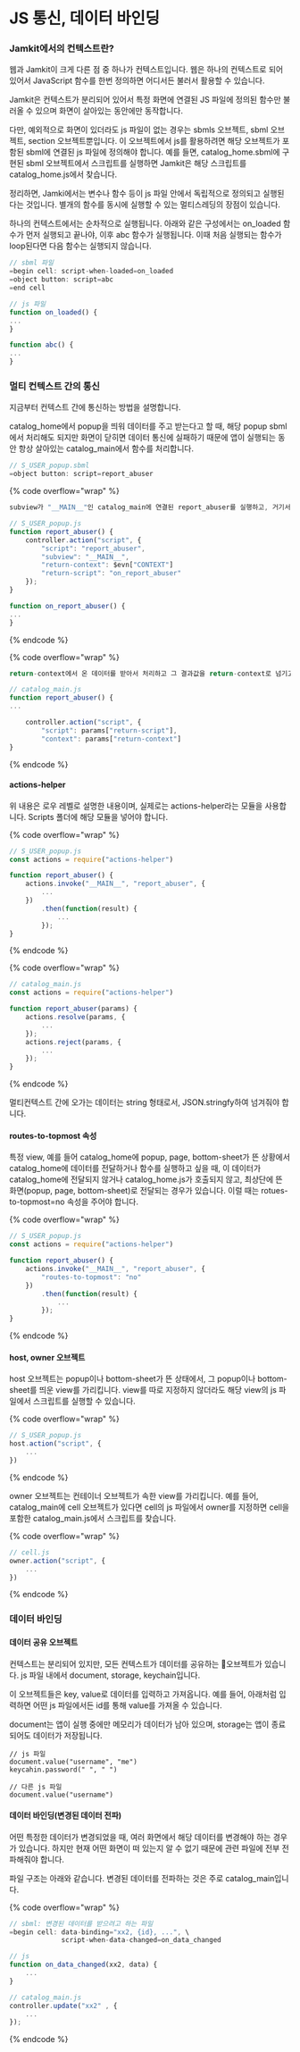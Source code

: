 # JS 통신, 데이터 바인딩

### Jamkit에서의 컨텍스트란?

웹과 Jamkit이 크게 다른 점 중 하나가 컨텍스트입니다. 웹은 하나의 컨텍스트로 되어 있어서 JavaScript 함수를 한번 정의하면 어디서든 불러서 활용할 수 있습니다.

Jamkit은 컨텍스트가 분리되어 있어서 특정 화면에 연결된 JS 파일에 정의된 함수만 불러올 수 있으며 화면이 살아있는 동안에만 동작합니다.

다만, 예외적으로 화면이 있더라도 js 파일이 없는 경우는 sbmls 오브젝트, sbml 오브젝트, section 오브젝트뿐입니다. 이 오브젝트에서 js를 활용하려면 해당 오브젝트가 포함된 sbml에 연결된 js 파일에 정의해야 합니다. 예를 들면, catalog\_home.sbml에 구현된 sbml 오브젝트에서 스크립트를 실행하면 Jamkit은 해당 스크립트를 catalog\_home.js에서 찾습니다.

정리하면, Jamki에서는 변수나 함수 등이 js 파일 안에서 독립적으로 정의되고 실행된다는 것입니다. 별개의 함수를 동시에 실행할 수 있는 멀티스레딩의 장점이 있습니다.

하나의 컨텍스트에서는 순차적으로 실행됩니다. 아래와 같은 구성에서는 on\_loaded 함수가 먼저 실행되고 끝나야, 이후 abc 함수가 실행됩니다. 이때 처음 실행되는 함수가 loop된다면 다음 함수는 실행되지 않습니다.

```javascript
// sbml 파일
=begin cell: script-when-loaded=on_loaded
=object button: script=abc
=end cell

// js 파일
function on_loaded() {
...
}

function abc() {
...
}
```

### 멀티 컨텍스트 간의 통신

지금부터 컨텍스트 간에 통신하는 방법을 설명합니다.

catalog\_home에서 popup을 띄워 데이터를 주고 받는다고 할 때, 해당 popup sbml에서 처리해도 되지만 화면이 닫히면 데이터 통신에 실패하기 때문에 앱이 실행되는 동안 항상 살아있는 catalog\_main에서 함수를 처리합니다.

```javascript
// S_USER_popup.sbml
=object button: script=report_abuser
```

{% code overflow="wrap" %}
```javascript
subview가 "__MAIN__"인 catalog_main에 연결된 report_abuser를 실행하고, 거기서 보내준 데이터를 다시 받아서 on_report_abuser를 실행함

// S_USER_popup.js
function report_abuser() {
    controller.action("script", {
        "script": "report_abuser",
        "subview": "__MAIN__",
        "return-context": $evn["CONTEXT"]
        "return-script": "on_report_abuser"
    });
}

function on_report_abuser() {
...
}
```
{% endcode %}

{% code overflow="wrap" %}
```javascript
return-context에서 온 데이터를 받아서 처리하고 그 결과값을 return-context로 넘기고 return-script를 실행함

// catalog_main.js
function report_abuser() {
...

    controller.action("script", {
        "script": params["return-script"],
        "context": params["return-context"]
}
```
{% endcode %}

#### actions-helper

위 내용은 로우 레벨로 설명한 내용이며, 실제로는 actions-helper라는 모듈을 사용합니다. Scripts 폴더에 해당 모듈을 넣어야 합니다.

{% code overflow="wrap" %}
```javascript
// S_USER_popup.js
const actions = require("actions-helper")

function report_abuser() {
    actions.invoke("__MAIN__", "report_abuser", {
        ...
    })
        .then(function(result) {
            ...
        });
}
```
{% endcode %}

{% code overflow="wrap" %}
```javascript
// catalog_main.js
const actions = require("actions-helper")

function report_abuser(params) {
    actions.resolve(params, {
        ...
    });
    actions.reject(params, {
        ...
    });
}
```
{% endcode %}

멀티컨텍스트 간에 오가는 데이터는 string 형태로서, JSON.stringfy하여 넘겨줘야 합니다.

#### routes-to-topmost 속성

특정 view, 예를 들어 catalog\_home에 popup, page, bottom-sheet가 뜬 상황에서 catalog\_home에 데이터를 전달하거나 함수를 실행하고 싶을 때, 이 데이터가 catalog\_home에 전달되지 않거나 catalog\_home.js가 호출되지 않고, 최상단에 뜬 화면(popup, page, bottom-sheet)로 전달되는 경우가 있습니다. 이럴 때는 rotues-to-topmost=no 속성을 주어야 합니다.

{% code overflow="wrap" %}
```javascript
// S_USER_popup.js
const actions = require("actions-helper")

function report_abuser() {
    actions.invoke("__MAIN__", "report_abuser", {
        "routes-to-topmost": "no"
    })
        .then(function(result) {
            ...
        });
}
```
{% endcode %}

#### host, owner 오브젝트

host 오브젝트는 popup이나 bottom-sheet가 뜬 상태에서, 그 popup이나 bottom-sheet를 띄운 view를 가리킵니다. view를 따로 지정하지 않더라도 해당 view의 js 파일에서 스크립트를 실행할 수 있습니다.

{% code overflow="wrap" %}
```javascript
// S_USER_popup.js
host.action("script", {
    ...
})
```
{% endcode %}

owner 오브젝트는 컨테이너 오브젝트가 속한 view를 가리킵니다. 예를 들어, catalog\_main에 cell 오브젝트가 있다면 cell의 js 파일에서 owner를 지정하면 cell을 포함한 catalog\_main.js에서 스크립트를 찾습니다.

{% code overflow="wrap" %}
```javascript
// cell.js
owner.action("script", {
    ...
})
```
{% endcode %}

### 데이터 바인딩

#### 데이터 공유 오브젝트

컨텍스트는 분리되어 있지만, 모든 컨텍스트가 데이터를 공유하는 오브젝트가 있습니다. js 파일 내에서 document, storage, keychain입니다.

이 오브젝트들은 key, value로 데이터를 입력하고 가져옵니다. 예를 들어, 아래처럼 입력하면 어떤 js 파일에서든 id를 통해 value를 가져올 수 있습니다.

document는 앱이 실행 중에만 메모리가 데이터가 남아 있으며, storage는 앱이 종료되어도 데이터가 저장됩니다.

```
// js 파일
document.value("username", "me")
keycahin.password(" ", " ")

// 다른 js 파일
document.value("username")
```

#### 데이터 바인딩(변경된 데이터 전파)

어떤 특정한 데이터가 변경되었을 때, 여러 화면에서 해당 데이터를 변경해야 하는 경우가 있습니다. 하지만 현재 어떤 화면이 떠 있는지 알 수 없기 때문에 관련 파일에 전부 전파해줘야 합니다.

파일 구조는 아래와 같습니다. 변경된 데이터를 전파하는 것은 주로 catalog\_main입니다.

{% code overflow="wrap" %}
```javascript
// sbml: 변경된 데이터를 받으려고 하는 파일
=begin cell: data-binding="xx2, {id}, ...", \
             script-when-data-changed=on_data_changed

// js
function on_data_changed(xx2, data) {
    ...
}

// catalog_main.js
controller.update("xx2" , {
    ...
});
```
{% endcode %}
